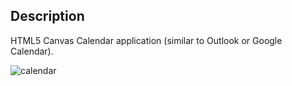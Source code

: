 ## Description

HTML5 Canvas Calendar application (similar to Outlook or Google Calendar).

![calendar](https://user-images.githubusercontent.com/8898052/127901087-ab41c6d0-5a52-4983-baf9-21242d459057.png)
